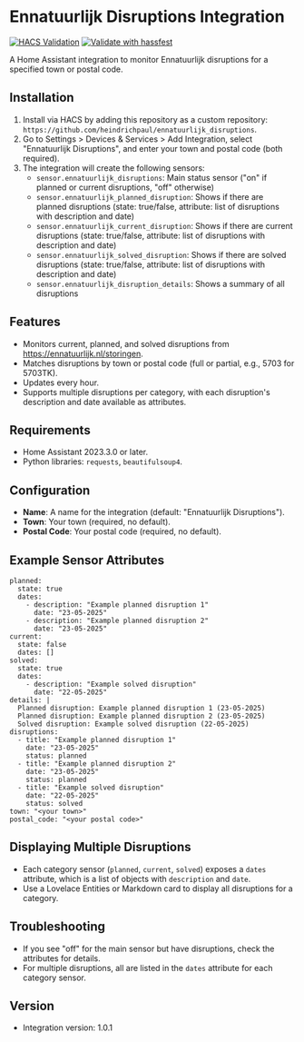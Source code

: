 # Ennatuurlijk Disruptions Integration
[![HACS Validation](https://github.com/heindrichpaul/ennatuurlijk_disruptions/actions/workflows/hacs.yaml/badge.svg)](https://github.com/heindrichpaul/ennatuurlijk_disruptions/actions/workflows/hacs.yaml)
[![Validate with hassfest](https://github.com/heindrichpaul/ennatuurlijk_disruptions/actions/workflows/hassfest.yaml/badge.svg)](https://github.com/heindrichpaul/ennatuurlijk_disruptions/actions/workflows/hassfest.yaml)

A Home Assistant integration to monitor Ennatuurlijk disruptions for a specified town or postal code.

## Installation
1. Install via HACS by adding this repository as a custom repository: `https://github.com/heindrichpaul/ennatuurlijk_disruptions`.
2. Go to Settings > Devices & Services > Add Integration, select "Ennatuurlijk Disruptions", and enter your town and postal code (both required).
3. The integration will create the following sensors:
   - `sensor.ennatuurlijk_disruptions`: Main status sensor ("on" if planned or current disruptions, "off" otherwise)
   - `sensor.ennatuurlijk_planned_disruption`: Shows if there are planned disruptions (state: true/false, attribute: list of disruptions with description and date)
   - `sensor.ennatuurlijk_current_disruption`: Shows if there are current disruptions (state: true/false, attribute: list of disruptions with description and date)
   - `sensor.ennatuurlijk_solved_disruption`: Shows if there are solved disruptions (state: true/false, attribute: list of disruptions with description and date)
   - `sensor.ennatuurlijk_disruption_details`: Shows a summary of all disruptions

## Features
- Monitors current, planned, and solved disruptions from https://ennatuurlijk.nl/storingen.
- Matches disruptions by town or postal code (full or partial, e.g., 5703 for 5703TK).
- Updates every hour.
- Supports multiple disruptions per category, with each disruption's description and date available as attributes.

## Requirements
- Home Assistant 2023.3.0 or later.
- Python libraries: `requests`, `beautifulsoup4`.

## Configuration
- **Name**: A name for the integration (default: "Ennatuurlijk Disruptions").
- **Town**: Your town (required, no default).
- **Postal Code**: Your postal code (required, no default).

## Example Sensor Attributes
```
planned:
  state: true
  dates:
    - description: "Example planned disruption 1"
      date: "23-05-2025"
    - description: "Example planned disruption 2"
      date: "23-05-2025"
current:
  state: false
  dates: []
solved:
  state: true
  dates:
    - description: "Example solved disruption"
      date: "22-05-2025"
details: |
  Planned disruption: Example planned disruption 1 (23-05-2025)
  Planned disruption: Example planned disruption 2 (23-05-2025)
  Solved disruption: Example solved disruption (22-05-2025)
disruptions:
  - title: "Example planned disruption 1"
    date: "23-05-2025"
    status: planned
  - title: "Example planned disruption 2"
    date: "23-05-2025"
    status: planned
  - title: "Example solved disruption"
    date: "22-05-2025"
    status: solved
town: "<your town>"
postal_code: "<your postal code>"
```

## Displaying Multiple Disruptions
- Each category sensor (`planned`, `current`, `solved`) exposes a `dates` attribute, which is a list of objects with `description` and `date`.
- Use a Lovelace Entities or Markdown card to display all disruptions for a category.

## Troubleshooting
- If you see "off" for the main sensor but have disruptions, check the attributes for details.
- For multiple disruptions, all are listed in the `dates` attribute for each category sensor.

## Version
- Integration version: 1.0.1
